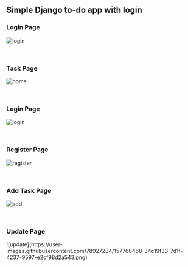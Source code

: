 <h2>Simple Django to-do app with login</h2>

<h3>Login Page</h3>

![login](https://user-images.githubusercontent.com/78927284/157767831-38be6c9f-0102-4eca-a6f4-37c327d4c827.png)

<br>
<h3>Task Page</h3>
  
![home](https://user-images.githubusercontent.com/78927284/157767937-0e748410-b142-40f6-97a1-25de37db0871.png)
  
<br>
  <h3>Login Page</h3>

![login](https://user-images.githubusercontent.com/78927284/157768029-824b814e-84a4-4c74-935b-fc9027e0f62f.png)

<br>
  <h3>Register Page</h3>
  
![register](https://user-images.githubusercontent.com/78927284/157768093-e5d98855-0bf8-4e5b-ab8c-f2cff9a83b80.png)

<br>
  <h3>Add Task Page</h3>

![add](https://user-images.githubusercontent.com/78927284/157768297-c55a0868-c4a6-4945-9619-23aa0ff6f82e.png)


<br>
  <h3>Update Page</h3>
  ![update](https://user-images.githubusercontent.com/78927284/157768468-34c19f33-7d1f-4237-9597-e2cf98d2a543.png)
